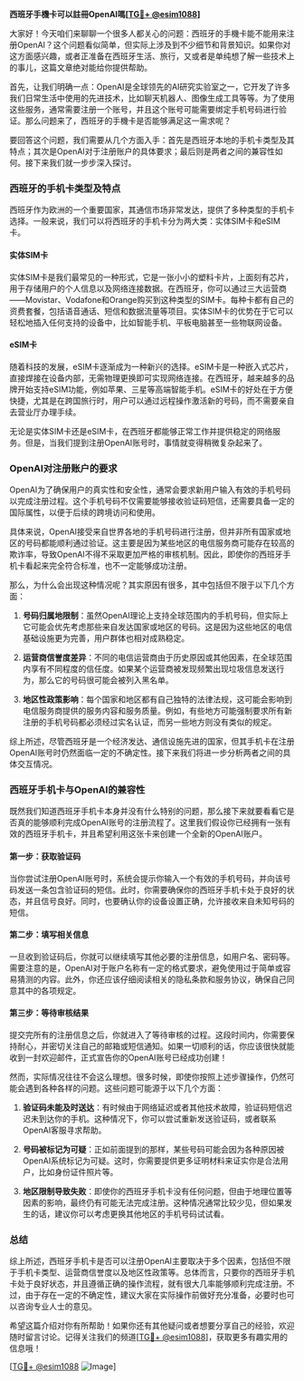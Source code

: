 **西班牙手機卡可以註冊OpenAI嗎[[TG💪+ @esim1088](https://t.me/s/esim1088)]**

大家好！今天咱们来聊聊一个很多人都关心的问题：西班牙的手機卡能不能用来注册OpenAI？这个问题看似简单，但实际上涉及到不少细节和背景知识。如果你对这方面感兴趣，或者正准备在西班牙生活、旅行，又或者是单纯想了解一些技术上的事儿，这篇文章绝对能给你提供帮助。

首先，让我们明确一点：OpenAI是全球领先的AI研究实验室之一，它开发了许多我们日常生活中使用的先进技术，比如聊天机器人、图像生成工具等等。为了使用这些服务，通常需要注册一个账号，并且这个账号可能需要绑定手机号码进行验证。那么问题来了，西班牙的手機卡是否能够满足这一需求呢？

要回答这个问题，我们需要从几个方面入手：首先是西班牙本地的手机卡类型及其特点；其次是OpenAI对于注册账户的具体要求；最后则是两者之间的兼容性如何。接下来我们就一步步深入探讨。

### 西班牙的手机卡类型及特点

西班牙作为欧洲的一个重要国家，其通信市场非常发达，提供了多种类型的手机卡选择。一般来说，我们可以将西班牙的手机卡分为两大类：实体SIM卡和eSIM卡。

#### 实体SIM卡

实体SIM卡是我们最常见的一种形式，它是一张小小的塑料卡片，上面刻有芯片，用于存储用户的个人信息以及网络连接数据。在西班牙，你可以通过三大运营商——Movistar、Vodafone和Orange购买到这种类型的SIM卡。每种卡都有自己的资费套餐，包括语音通话、短信和数据流量等项目。实体SIM卡的优势在于它可以轻松地插入任何支持的设备中，比如智能手机、平板电脑甚至一些物联网设备。

#### eSIM卡

随着科技的发展，eSIM卡逐渐成为一种新兴的选择。eSIM卡是一种嵌入式芯片，直接焊接在设备内部，无需物理更换即可实现网络连接。在西班牙，越来越多的品牌开始支持eSIM功能，例如苹果、三星等高端智能手机。eSIM卡的好处在于方便快捷，尤其是在跨国旅行时，用户可以通过远程操作激活新的号码，而不需要亲自去营业厅办理手续。

无论是实体SIM卡还是eSIM卡，在西班牙都能够正常工作并提供稳定的网络服务。但是，当我们提到注册OpenAI账号时，事情就变得稍微复杂起来了。

### OpenAI对注册账户的要求

OpenAI为了确保用户的真实性和安全性，通常会要求新用户输入有效的手机号码以完成注册过程。这个手机号码不仅需要能够接收验证码短信，还需要具备一定的国际属性，以便于后续的跨境访问和使用。

具体来说，OpenAI接受来自世界各地的手机号码进行注册，但并非所有国家或地区的号码都能顺利通过验证。这主要是因为某些地区的电信服务商可能存在较高的欺诈率，导致OpenAI不得不采取更加严格的审核机制。因此，即使你的西班牙手机卡看起来完全符合标准，也不一定能够成功注册。

那么，为什么会出现这种情况呢？其实原因有很多，其中包括但不限于以下几个方面：

1. **号码归属地限制**：虽然OpenAI理论上支持全球范围内的手机号码，但实际上它可能会优先考虑那些来自发达国家或地区的号码。这是因为这些地区的电信基础设施更为完善，用户群体也相对成熟稳定。
   
2. **运营商信誉度差异**：不同的电信运营商由于历史原因或其他因素，在全球范围内享有不同程度的信任度。如果某个运营商被发现频繁出现垃圾信息发送行为，那么它的号码很可能会被列入黑名单。

3. **地区性政策影响**：每个国家和地区都有自己独特的法律法规，这可能会影响到电信服务商提供的服务内容和服务质量。例如，有些地方可能强制要求所有新注册的手机号码都必须经过实名认证，而另一些地方则没有类似的规定。

综上所述，尽管西班牙是一个经济发达、通信设施先进的国家，但其手机卡在注册OpenAI账号时仍然面临一定的不确定性。接下来我们将进一步分析两者之间的具体交互情况。

### 西班牙手机卡与OpenAI的兼容性

既然我们知道西班牙手机卡本身并没有什么特别的问题，那么接下来就要看看它是否真的能够顺利完成OpenAI账号的注册流程了。这里我们假设你已经拥有一张有效的西班牙手机卡，并且希望利用这张卡来创建一个全新的OpenAI账户。

#### 第一步：获取验证码

当你尝试注册OpenAI账号时，系统会提示你输入一个有效的手机号码，并向该号码发送一条包含验证码的短信。此时，你需要确保你的西班牙手机卡处于良好的状态，并且信号良好。同时，也要确认你的设备设置正确，允许接收来自未知号码的短信。

#### 第二步：填写相关信息

一旦收到验证码后，你就可以继续填写其他必要的注册信息，如用户名、密码等。需要注意的是，OpenAI对于账户名称有一定的格式要求，避免使用过于简单或容易猜测的内容。此外，你还应该仔细阅读相关的隐私条款和服务协议，确保自己同意其中的各项规定。

#### 第三步：等待审核结果

提交完所有的注册信息之后，你就进入了等待审核的过程。这段时间内，你需要保持耐心，并密切关注自己的邮箱或短信通知。如果一切顺利的话，你应该很快就能收到一封欢迎邮件，正式宣告你的OpenAI账号已经成功创建！

然而，实际情况往往不会这么理想。很多时候，即使你按照上述步骤操作，仍然可能会遇到各种各样的问题。这些问题可能源于以下几个方面：

1. **验证码未能及时送达**：有时候由于网络延迟或者其他技术故障，验证码短信迟迟未到达你的手机。这种情况下，你可以尝试重新发送验证码，或者联系OpenAI客服寻求帮助。

2. **号码被标记为可疑**：正如前面提到的那样，某些号码可能会因为各种原因被OpenAI系统标记为可疑。这时，你需要提供更多证明材料来证实你是合法用户，比如身份证件照片等。

3. **地区限制导致失败**：即使你的西班牙手机卡没有任何问题，但由于地理位置等因素的影响，最终仍有可能无法完成注册。这种情况通常比较少见，但如果发生的话，建议你可以考虑更换其他地区的手机号码试试看。

### 总结

综上所述，西班牙手机卡是否可以注册OpenAI主要取决于多个因素，包括但不限于手机卡类型、运营商信誉度以及地区性政策等。总体而言，只要你的西班牙手机卡处于良好状态，并且遵循正确的操作流程，就有很大几率能够顺利完成注册。不过，由于存在一定的不确定性，建议大家在实际操作前做好充分准备，必要时也可以咨询专业人士的意见。

希望这篇介绍对你有所帮助！如果你还有其他疑问或者想要分享自己的经验，欢迎随时留言讨论。记得关注我们的频道[[TG💪+ @esim1088](https://t.me/s/esim1088)]，获取更多有趣实用的信息哦！

[[TG💪+ @esim1088](https://t.me/s/esim1088) ![Image](https://i.postimg.cc/4NQfJmqS/Snipaste-2025-05-13-00-14-12.png)]